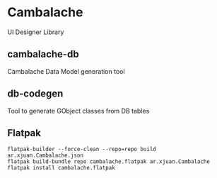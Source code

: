 # Cambalache

UI Designer Library

## cambalache-db

Cambalache Data Model generation tool

## db-codegen

Tool to generate GObject classes from DB tables

## Flatpak
```
flatpak-builder --force-clean --repo=repo build ar.xjuan.Cambalache.json
flatpak build-bundle repo cambalache.flatpak ar.xjuan.Cambalache
flatpak install cambalache.flatpak
```

